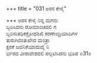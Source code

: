 +++
title = "031 ಅರಸ ಕೇಳೈ"

+++
ಅರಸ ಕೇಳೈ ನಿನ್ನ ಮಗನು  
ಬ್ಬರಿಸಿದನು ರೋಮಾಂಚದಲಿ ಗ  
ಬ್ಬರಿಸುತಧಿಕಕ್ರೋಧಶಿಖಿ ಕರಣೇಂದ್ರಿಯಾದಿಗಳ  
ತುರುಗಿದಂತಃಖೇದ ಮಂತ್ರಾ  
ಕ್ಷರಕೆ ಜವನಿಕೆಯಾದುದೈ ನಿ  
ರ್ಭರದ ವೀರಾವೇಶದಲಿ ಪಲ್ಲಟಿಸಿದನು ಭೂಪ     ॥31॥